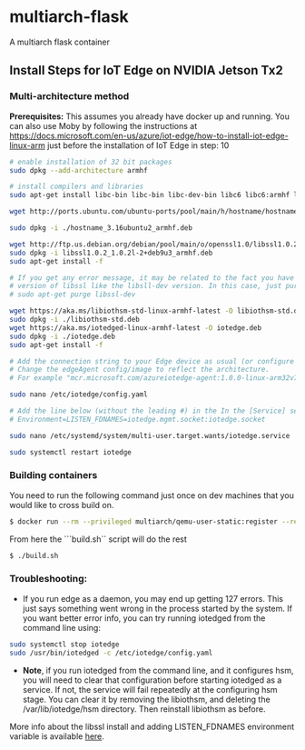 # multiarch-flask
A multiarch flask container

## Install Steps for IoT Edge on NVIDIA Jetson Tx2
### Multi-architecture method

**Prerequisites:** This assumes you already have docker up and running. You can also use Moby by following the instructions at https://docs.microsoft.com/en-us/azure/iot-edge/how-to-install-iot-edge-linux-arm just before the installation of IoT Edge in step: 10

```bash
# enable installation of 32 bit packages
sudo dpkg --add-architecture armhf

# install compilers and libraries
sudo apt-get install libc-bin libc-bin libc-dev-bin libc6 libc6:armhf libc6-dev libgcc1 libgcc1:armhf locales

wget http://ports.ubuntu.com/ubuntu-ports/pool/main/h/hostname/hostname_3.16ubuntu2_armhf.deb

sudo dpkg -i ./hostname_3.16ubuntu2_armhf.deb

wget http://ftp.us.debian.org/debian/pool/main/o/openssl1.0/libssl1.0.2_1.0.2l-2+deb9u3_armhf.deb
sudo dpkg -i libssl1.0.2_1.0.2l-2+deb9u3_armhf.deb
sudo apt-get install -f

# If you get any error message, it may be related to the fact you have a non-compatible 
# version of libssl like the libsll-dev version. In this case, just purge it with  
# sudo apt-get purge libssl-dev

wget https://aka.ms/libiothsm-std-linux-armhf-latest -O libiothsm-std.deb
sudo dpkg -i ./libiothsm-std.deb
wget https://aka.ms/iotedged-linux-armhf-latest -O iotedge.deb
sudo dpkg -i ./iotedge.deb
sudo apt-get install -f

# Add the connection string to your Edge device as usual (or configure dps)  
# Change the edgeAgent config/image to reflect the architecture.
# For example "mcr.microsoft.com/azureiotedge-agent:1.0.0-linux-arm32v7" 

sudo nano /etc/iotedge/config.yaml

# Add the line below (without the leading #) in the In the [Service] section  
# Environment=LISTEN_FDNAMES=iotedge.mgmt.socket:iotedge.socket

sudo nano /etc/systemd/system/multi-user.target.wants/iotedge.service

sudo systemctl restart iotedge
```

### Building containers

You need to run the following command just once on dev machines that you would like to cross build on.

```bash
$ docker run --rm --privileged multiarch/qemu-user-static:register --reset
```

From here the ```build.sh`` script will do the rest

```bash
$ ./build.sh
```

### Troubleshooting:

* If you run edge as a daemon, you may end up getting 127 errors.  This just says something went wrong in the process started by the system.  If you want better error info, you can try running iotedged from the command line using: 

```bash
sudo systemctl stop iotedge
sudo /usr/bin/iotedged -c /etc/iotedge/config.yaml
```

* **Note**, if you run iotedged from the command line, and it configures hsm, you will need to clear that configuration before starting iotedged as a service.  If not, the service will fail repeatedly at the configuring hsm stage.  You can clear it by removing the libiothsm, and deleting the /var/lib/iotedge/hsm directory.  Then reinstall libiothsm as before.  

More info about the libssl install and adding LISTEN_FDNAMES environment variable is available [here](https://blogs.msdn.microsoft.com/laurelle/2018/08/17/azure-iot-edge-support-for-raspbian-8-0-debian-8-0/).
